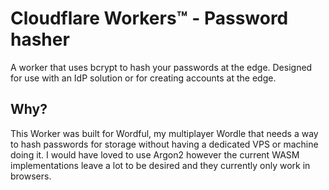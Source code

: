 # Cloudflare Workers™ - Password hasher

A worker that uses bcrypt to hash your passwords at the edge. Designed for use with an IdP solution or for creating accounts at the edge.

## Why?
This Worker was built for Wordful, my multiplayer Wordle that needs a way to hash passwords for storage without having a dedicated VPS or machine doing it.
I would have loved to use Argon2 however the current WASM implementations leave a lot to be desired and they currently only work in browsers.

